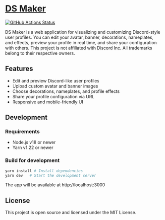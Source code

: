 # [DS Maker](https://dsmaker.stmihan.com/)
[![GitHub Actions Status](https://github.com/stmihan/ds-maker/actions/workflows/gh-pages.yml/badge.svg)](https://github.com/stmihan/ds-maker/actions)

DS Maker is a web application for visualizing and customizing Discord-style user profiles. You can edit your avatar,
banner, decorations, nameplates, and effects, preview your profile in real time, and share your configuration with
others. This project is not affiliated with Discord Inc. All trademarks belong to their respective owners.

## Features

- Edit and preview Discord-like user profiles
- Upload custom avatar and banner images
- Choose decorations, nameplates, and profile effects
- Share your profile configuration via URL
- Responsive and mobile-friendly UI

## Development

### Requirements

- Node.js v18 or newer
- Yarn v1.22 or newer

### Build for development

```bash
yarn install # Install dependencies
yarn dev   # Start the development server
```
The app will be available at http://localhost:3000

## License

This project is open source and licensed under the MIT License.
